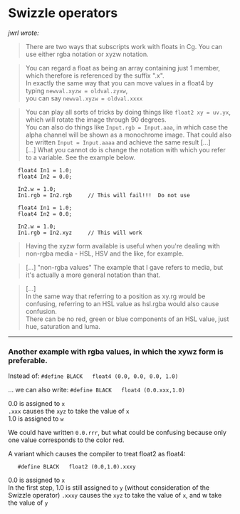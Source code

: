# Swizzle operators



*jwrl wrote:*  
> There are two ways that subscripts work with floats in Cg. You can use either rgba notation or xyzw notation.  

> You can regard a float as being an array containing just 1 member, which therefore is referenced by the suffix ".x".  
> In exactly the same way that you can move values in a float4 by typing `newval.xyzw = oldval.zyxw`,  
> you can say `newval.xyzw = oldval.xxxx`  

> You can play all sorts of tricks by doing things like `float2 xy = uv.yx`, which will rotate the image through 90 degrees.  
> You can also do things like `Input.rgb = Input.aaa`, in which case the alpha channel will be shown as a monochrome image.
> That could also be written `Input = Input.aaaa` and achieve the same result [...]  
>  [...] What you cannot do is change the notation with which you refer to a variable. See the example below.

``` Code
   float4 In1 = 1.0;
   float4 In2 = 0.0;

   In2.w = 1.0;
   In1.rgb = In2.rgb     // This will fail!!!  Do not use
```

``` Code
   float4 In1 = 1.0;
   float4 In2 = 0.0;

   In2.w = 1.0;
   In1.rgb = In2.xyz     // This will work
```
> Having the xyzw form available is useful when you're dealing with non-rgba media - HSL, HSV and the like, for example.  

> [...] "non-rgba values" The example that I gave refers to media, but it's actually a more general notation than that.

> [...]  
> In the same way that referring to a position as xy.rg would be confusing, referring to an HSL value as hsl.rgba would also cause confusion.  
> There can be no red, green or blue components of an HSL value, just hue, saturation and luma. 

---


### Another example with rgba values, in which the xywz form is preferable.


 Instead of: `#define BLACK   float4 (0.0, 0.0, 0.0, 1.0)`  

... we can also write: `#define BLACK   float4 (0.0.xxx,1.0)`  

 0.0 is assigned to `x`  
`.xxx` causes the `xyz` to take the value of `x`  
 1.0 is assigned to `w`  

 We could have written `0.0.rrr`, but what could be confusing because only one value corresponds to the color red.  


 A variant which causes the compiler to treat float2 as float4: 
 ``` Code
    #define BLACK   float2 (0.0,1.0).xxxy
```
0.0 is assigned to `x`  
In the first step, 1.0 is still assigned to `y` (without consideration of the Swizzle operator)
`.xxxy` causes the `xyz` to take the value of `x`, and w take the value of `y`


